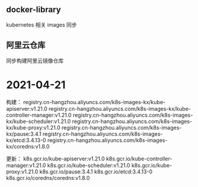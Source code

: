 ## docker-library

kubernetes 相关 images 同步

## 阿里云仓库
同步构建阿里云镜像仓库

# 2021-04-21
构建：
registry.cn-hangzhou.aliyuncs.com/k8s-images-kx/kube-apiserver:v1.21.0
registry.cn-hangzhou.aliyuncs.com/k8s-images-kx/kube-controller-manager:v1.21.0
registry.cn-hangzhou.aliyuncs.com/k8s-images-kx/kube-scheduler:v1.21.0
registry.cn-hangzhou.aliyuncs.com/k8s-images-kx/kube-proxy:v1.21.0
registry.cn-hangzhou.aliyuncs.com/k8s-images-kx/pause:3.4.1
registry.cn-hangzhou.aliyuncs.com/k8s-images-kx/etcd:3.4.13-0
registry.cn-hangzhou.aliyuncs.com/k8s-images-kx/coredns:v1.8.0

更新：
k8s.gcr.io/kube-apiserver:v1.21.0
k8s.gcr.io/kube-controller-manager:v1.21.0
k8s.gcr.io/kube-scheduler:v1.21.0
k8s.gcr.io/kube-proxy:v1.21.0
k8s.gcr.io/pause:3.4.1
k8s.gcr.io/etcd:3.4.13-0
k8s.gcr.io/coredns/coredns:v1.8.0

